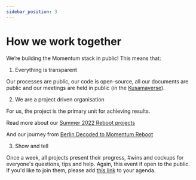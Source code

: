 ```yaml
---
sidebar_position: 3
---
```


# How we work together

We’re building the Momentum stack in public! This means that:

1. Everything is transparent

Our processes are public, our code is open-source, all our documents are public and our meetings are held in public (in the [Kusamaverse](https://kusama.momentum.xyz/magic/16b49508-53db-428f-a399-069745e54f9b)).

2. We are a project driven organisation

For us, the project is the primary unit for achieving results.

Read more about our [Summer 2022 Reboot projects](https://myodyssey.medium.com/momentum-reboot-projects-c9fa7f4e8682)

And our journey from [Berlin Decoded to Momentum Reboot](https://myodyssey.medium.com/our-journey-from-decoded-to-momentum-reboot-and-onwards-aad5a7ed7d11)

3. Show and tell

Once a week, all projects present their progress, #wins and cockups for everyone's questions, tips and help.
Again, this event if open to the public. If you'd like to join them, please add [this link](https://kusama.momentum.xyz/magic/69258639-1f39-4dc3-8901-5f06101d86aa) to your agenda.


